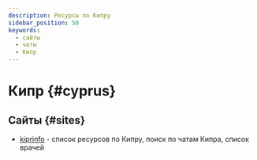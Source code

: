 ```yaml
---
description: Ресурсы по Кипру
sidebar_position: 50
keywords:
  - сайты
  - чаты
  - Кипр
---
```


# Кипр {#cyprus}

## Сайты {#sites}

- [kiprinfo](https://kiprinfo.ru/) - список ресурсов по Кипру, поиск по чатам Кипра, список врачей
